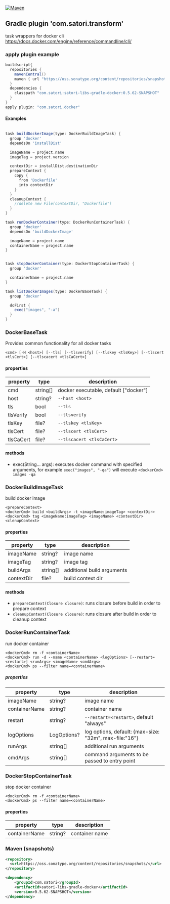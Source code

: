 [![Maven](https://img.shields.io/nexus/s/https/oss.sonatype.org/com.satori/satori-libs-gradle-docker.svg)](https://oss.sonatype.org/content/repositories/snapshots/com/satori/satori-libs-gradle-docker/0.5.62-SNAPSHOT/)

## Gradle plugin 'com.satori.transform' 

task wrappers for docker cli
https://docs.docker.com/engine/reference/commandline/cli/

### apply plugin example

```gradle
buildscript{
  repositories {
    mavenCentral()
    maven { url "https://oss.sonatype.org/content/repositories/snapshots" }
  }
  dependencies {
    classpath "com.satori:satori-libs-gradle-docker:0.5.62-SNAPSHOT"
  }
}
apply plugin: "com.satori.docker"
```

#### Examples

```gradle

task buildDockerImage(type: DockerBuildImageTask) {
  group 'docker'
  dependsOn 'installDist'

  imageName = project.name
  imageTag = project.version

  contextDir = installDist.destinationDir
  prepareContext {
    copy {
      from 'Dockerfile'
      into contextDir
    }
  }
  cleanupContext {
    //delete new File(contextDir, "Dockerfile")
  }
}

task runDockerContainer(type: DockerRunContainerTask) {
  group 'docker'
  dependsOn 'buildDockerImage'

  imageName = project.name
  containerName = project.name
}


task stopDockerContainer(type: DockerStopContainerTask) {
  group 'docker'

  containerName = project.name
}

task listDockerImages(type: DockerBaseTask) {
  group 'docker'

  doFirst {
    exec("images", "-a")
  }
}

```

### DockerBaseTask 
Provides common functionality for all docker tasks
```
<cmd> [-H <host>] [--tls] [--tlsverify] [--tlskey <tlsKey>] [--tlscert <tlsCert>] [--tlscacert <tlsCaCert>]
```

#### properties
| property   | type     | description                            |
|------------|----------|----------------------------------------|
| cmd        | string[] | docker executable, default ["docker"]  |
| host       | string?  | `--host <host>`                        |
| tls        | bool     | `--tls`                                |
| tlsVerify  | bool     | `--tlsverify`                          |
| tlsKey     | file?    | `--tlskey <tlsKey>`                    |
| tlsCert    | file?    | `--tlscert <tlsCert>`                  |
| tlsCaCert  | file?    | `--tlscacert <tlsCaCert>`              |
#### methods
- exec(String... args): executes docker command with specified arguments, 
for example `exec("images", "-qa")` will execute `<dockerCmd> images -qa`

### DockerBuildImageTask 
build docker image
```
<prepareContext>
<dockerCmd> build <buildArgs> -t <imageName:imageTag> <contextDir>
<dockerCmd> tag <imageName:imageTag> <imageName> <contextDir>
<clenupContext>
```
#### properties
| property      | type        | description                      |
|---------------|-------------|----------------------------------|
| imageName     | string?     | image name                       |
| imageTag      | string?     | image tag                        |
| buildArgs     | string[]    | additional build arguments       |
| contextDir    | file?       | build context dir                |
#### methods
- `prepareContext(Closure closure)`: runs closure before build in order to prepare context
- `cleanupContext(Closure closure)`: runs closure after build in order to cleanup context

### DockerRunContainerTask 
run docker container
```
<dockerCmd> rm -f <containerName>
<dockerCmd> run -d --name <containerName> <logOptions> [--restart=<restart>] <runArgs> <imageName> <cmdArgs>
<dockerCmd> ps --filter name=<containerName>
```
##### properties
| property      | type        | description                                             |
|---------------|-------------|---------------------------------------------------------|
| imageName     | string?     | image name                                              |
| containerName | string?     | container name                                          |
| restart       | string?     | `--restart=<restart>`, default "always"                 |
| logOptions    | LogOptions? | log options, default: {max-size: "32m",  max-file:"16"} |
| runArgs       | string[]    | additional run arguments                                |
| cmdArgs       | string[]    | command arguments to be passed to entry point           |

### DockerStopContainerTask 
stop docker container
```
<dockerCmd> rm -f <containerName>
<dockerCmd> ps --filter name=<containerName>
```
#### properties
| property      | type        | description      |
|---------------|-------------|------------------|
| containerName | string?     | container name   |


### Maven (snapshots)
```xml
<repository>
  <url>https://oss.sonatype.org/content/repositories/snapshots/</url>
</repository>
```
```xml
<dependency>
    <groupId>com.satori</groupId>
    <artifactId>satori-libs-gradle-docker</artifactId>
    <version>0.5.62-SNAPSHOT</version>
</dependency>
```
